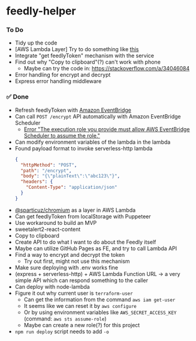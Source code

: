 # feedly-helper

### To Do
- Tidy up the code
- [AWS Lambda Layer] Try to do something like [this](https://github.com/aws-samples/aws-lambda-layer-node-puppeteer-headless-chromium/tree/main/src)
- Integrate "get feedlyToken" mechanism with the service
- Find out why "Copy to clipboard"(?) can't work with phone
  - Maybe can try the code in: https://stackoverflow.com/a/34046084
- Error handling for encrypt and decrypt
- Express error handling middleware

### ✅ Done
- Refresh feedlyToken with [Amazon EventBridge](https://aws.amazon.com/tw/blogs/compute/using-api-destinations-with-amazon-eventbridge/)
- Can call `POST /encrypt` API automatically with Amazon EventBridge Scheduler
  - [Error "The execution role you provide must allow AWS EventBridge Scheduler to assume the role."](https://stackoverflow.com/questions/76091158/error-the-execution-role-you-provide-must-allow-aws-eventbridge-scheduler-to-as)
- Can modify environment variables of the lambda in the lambda
- Found payload format to invoke serverless-http lambda
  ```json
  {
    "httpMethod": "POST",
    "path": "/encrypt",
    "body": "{\"plainText\":\"abc123\"}",
    "headers": {
      "Content-Type": "application/json"
    }
  }
  ```
- [@sparticuz/chromium](https://github.com/Sparticuz/chromium/releases/tag/v121.0.0) as a layer in AWS Lambda
- Can get feedlyToken from localStorage with Puppeteer
- Use workaround to build an MVP
- sweetalert2-react-content
- Copy to clipboard
- Create API to do what I want to do about the Feedly itself
- Maybe can utilize GitHub Pages as FE, and try to call Lambda API
- Find a way to encrypt and decrypt the token
  - Try out first, might not use this mechanism
- Make sure deploying with .env works fine
- (express + serverless-http) + AWS Lambda Function URL → a very simple API which can respond something to the caller
- Can deploy with node-lambda
- Figure it out why current user is `terraform-user`
  - Can get the information from the command `aws iam get-user`
  - It seems like we can reset it by `aws configure`
  - Or by using environment variables like `AWS_SECRET_ACCESS_KEY` (command: `aws sts assume-role`)
  - Maybe can create a new role(?) for this project
- `npm run deploy` script needs to add `-o`
